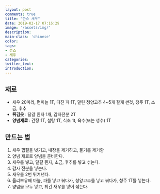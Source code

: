 ```yaml
---
layout: post
comments: true
title: "깐쇼 새우"
date: 2019-02-17 07:16:29
image: '/assets/img/'
description:
main-class: 'chinese'
color:
tags:
- 깐쇼
- 새우
categories:
twitter_text:
introduction:
---
```


## 재료

- 새우 20마리, 편마늘 1T, 다진 파 1T, 말린 청양고추 4~5개 잘게 썬것, 청주 1T, 소금, 후추
- **튀김옷** : 달걀 흰자 1개, 감자전분 2T
- **양념재료** : 간장 1T, 설탕 1T, 식초 1t, 육수(또는 생수) 1T

## 만드는 법

1. 새우 껍질을 벗기고, 내장을 제거하고, 물기를 제거함
2. 양념 재료로 양념을 준비한다.
3. 새우를 넣고, 달걀 흰자, 소금, 후추를 넣고 섞는다.
4. 감자 전분을 넣는다.
5. 새우를 2번 튀겨낸다.
6. 올리브유에 마늘, 파를 넣고 볶다가, 청양고추를 넣고 볶다가, 청주 1T를 넣는다.
7. 양념을 모두 넣고, 튀긴 새우를 넣어 섞는다.

